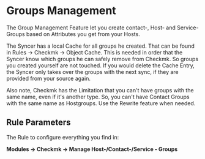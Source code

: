 # Groups Management

The Group Management Feature let you create contact-, Host- and Service-Groups based on Attributes you get from your Hosts.

The Syncer has a local Cache for all groups he created. That can be found in Rules → Checkmk → Object Cache. This is needed in order that the Syncer know which groups he can safely remove from Checkmk. So groups you created yourself are not touched. 
If you would delete the Cache Entry, the Syncer only takes over the groups with the next sync, if they are provided from your source again.

Also note, Checkmk has the Limitation that you can't have groups with the same name, even if it's another type. So, you can't have Contact Groups with the same name as Hostgroups. Use the Rewrite feature when needed.



## Rule Parameters
The Rule to configure everything you find in:

**Modules → Checkmk → Manage Host-/Contact-/Service - Groups**<br>
